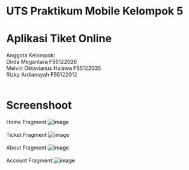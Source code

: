 # UTS Praktikum Mobile Kelompok 5
# Aplikasi Tiket Online
Anggota Kelompok: <br>
Dirda Megantara F55122026 <br>
Melvin Oktavianus Halawa F55122035 <br>
Rizky Ardiansyah F55122012 <br> <br>

# Screenshoot
Home Fragment
![image](https://github.com/dirdamegantara/UTS_Mobile/assets/81964759/b0ef78ee-6b72-4fc8-9490-c0f7ec48796d)
<br><br>Ticket Fragment
![image](https://github.com/dirdamegantara/UTS_Mobile/assets/81964759/dd69f762-b344-41fc-9a55-8f39e83bd481)
<br><br>About Fragment
![image](https://github.com/dirdamegantara/UTS_Mobile/assets/81964759/f2a25149-afe4-46ac-ae86-19efc8b02984)
<br><br>Account Fragment
![image](https://github.com/dirdamegantara/UTS_Mobile/assets/81964759/b7ff2403-a825-4148-8b23-1d2e2e8a438b)


